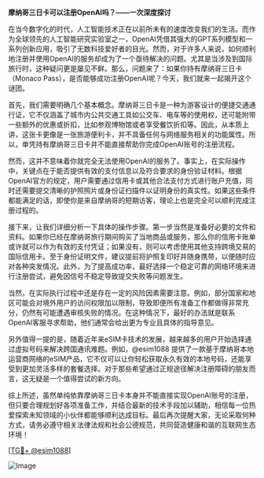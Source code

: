 **摩纳哥三日卡可以注册OpenAI吗？——一次深度探讨**

在当今数字化的时代，人工智能技术正在以前所未有的速度改变我们的生活。而作为全球领先的人工智能研究实验室之一，OpenAI凭借其强大的GPT系列模型和一系列创新应用，吸引了无数科技爱好者的目光。然而，对于许多人来说，如何顺利地注册并使用OpenAI的服务却成为了一个亟待解决的问题。尤其是当涉及到国际旅行时，这种疑问更是屡见不鲜。那么，问题来了：如果你持有摩纳哥三日卡（Monaco Pass），是否能够成功注册OpenAI呢？今天，我们就来一起揭开这个谜团。

首先，我们需要明确几个基本概念。摩纳哥三日卡是一种为游客设计的便捷交通通行证，它不仅涵盖了城市内公共交通工具如公交车、电车等的使用权，还可能附带一些额外的优惠或折扣，比如参观博物馆或者享受餐饮折扣等。因此，从本质上讲，这张卡更像是一张旅游便利卡，并不具备任何与网络服务相关的功能属性。所以，单凭持有摩纳哥三日卡并不能直接帮助你完成OpenAI账号的注册流程。

然而，这并不意味着你就完全无法使用OpenAI的服务了。事实上，在实际操作中，关键点在于能否提供有效的支付信息以及符合要求的身份验证材料。根据OpenAI官方的规定，用户需要通过信用卡或其他合法支付方式进行账户充值，同时还需要提交清晰的护照照片或身份证扫描件以证明身份的真实性。如果这些条件都能满足的话，即使你是来自摩纳哥的短期访客，理论上也是完全可以顺利完成注册过程的。

接下来，让我们详细分析一下具体的操作步骤。第一步当然是准备好必要的文件和资料。如果你已经在摩纳哥旅行期间购买了当地商品或服务，那么你的信用卡账单或许就可以作为有效的支付凭证；如果没有，则可以考虑使用其他支持跨境交易的国际信用卡。至于身份证明文件，建议提前将护照复印好并随身携带，以便随时应对各种突发情况。此外，为了提高成功率，最好选择一个稳定可靠的网络环境来进行注册尝试，避免因信号不稳定导致提交失败等问题发生。

当然，在实际执行过程中还是存在一定的风险因素需要注意。例如，部分国家和地区可能会对境外用户的访问权限加以限制，导致即便所有准备工作都做得非常充分，仍然有可能遭遇审核失败的情况。在这种情况下，最好的办法就是联系OpenAI客服寻求帮助，他们通常会给出更为专业且具体的指导意见。

另外值得一提的是，随着近年来eSIM卡技术的发展，越来越多的用户开始选择通过虚拟号码来解决跨国通讯难题。例如，@esim1088 提供了一款基于摩纳哥本地运营商网络的eSIM产品，它不仅可以让你轻松获取永久有效的本地号码，还能享受到更加灵活多样的套餐选择。对于那些希望通过正规途径解决注册障碍的朋友而言，这无疑是一个值得尝试的新方向。

综上所述，虽然单纯依靠摩纳哥三日卡本身并不能直接实现OpenAI账号的注册，但只要合理规划好各项准备工作，并结合最新的技术手段加以辅助，相信每一位热爱探索未知领域的小伙伴都能够顺利达成目标。最后再次提醒大家，无论采取何种方式，请务必遵守相关法律法规和社会公德规范，共同营造健康和谐的互联网生态环境！

[[TG💪+ @esim1088](https://t.me/s/esim1088)]

![Image](https://i.postimg.cc/4NQfJmqS/Snipaste-2025-05-13-00-14-12.png)